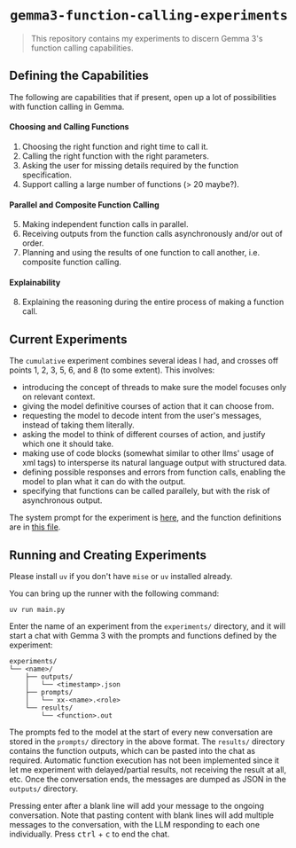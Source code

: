 # <div align="center"> `gemma3-function-calling-experiments` </div>

> This repository contains my experiments to discern Gemma 3's function
> calling capabilities.

## Defining the Capabilities

The following are capabilities that if present, open up a lot of possibilities with function calling in Gemma.

#### Choosing and Calling Functions

1. Choosing the right function and right time to call it.
2. Calling the right function with the right parameters.
3. Asking the user for missing details required by the function specification.
4. Support calling a large number of functions (> 20 maybe?).

#### Parallel and Composite Function Calling

5. Making independent function calls in parallel.
6. Receiving outputs from the function calls asynchronously and/or out of order.
7. Planning and using the results of one function to call another, i.e. composite function calling.

#### Explainability

8. Explaining the reasoning during the entire process of making a function call.

## Current Experiments

The `cumulative` experiment combines several ideas I had, and crosses
off points 1, 2, 3, 5, 6, and 8 (to some extent). This involves:

- introducing the concept of threads to make sure the model focuses only on relevant context.
- giving the model definitive courses of action that it can choose from.
- requesting the model to decode intent from the user's messages, instead of taking them literally.
- asking the model to think of different courses of action, and justify which one it should take.
- making use of code blocks (somewhat similar to other llms' usage of xml tags) to intersperse its natural language output with structured data.
- defining possible responses and errors from function calls, enabling the model to plan what it can do with the output.
- specifying that functions can be called parallely, but with the risk of asynchronous output.

The system prompt for the experiment is [here](experiments/cumulative/prompts/00-system-prompt.user),
and the function definitions are in [this file](experiments/cumulative/prompts/01-functions.user).

## Running and Creating Experiments

Please install `uv` if you don't have `mise` or `uv` installed already.

You can bring up the runner with the following command:

```fish
uv run main.py
```

Enter the name of an experiment from the `experiments/` directory, and
it will start a chat with Gemma 3 with the prompts and functions defined
by the experiment:

```
experiments/
└── <name>/
    ├── outputs/
    │   └── <timestamp>.json
    ├── prompts/
    │   └── xx-<name>.<role>
    └── results/
        └── <function>.out
```

The prompts fed to the model at the start of every new conversation are
stored in the `prompts/` directory in the above format. The `results/`
directory contains the function outputs, which can be pasted into the
chat as required. Automatic function execution has not been implemented
since it let me experiment with delayed/partial results, not receiving
the result at all, etc. Once the conversation ends, the messages are
dumped as JSON in the `outputs/` directory.

Pressing enter after a blank line will add your message to the ongoing
conversation. Note that pasting content with blank lines will add
multiple messages to the conversation, with the LLM responding to each
one individually. Press <kbd>ctrl</kbd> + <kbd>c</kbd> to end the chat.
